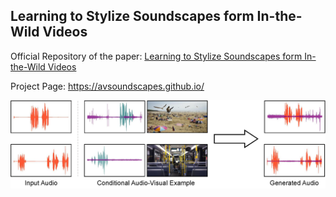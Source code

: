 ## <b>Learning to Stylize Soundscapes form In-the-Wild Videos</b>

Official Repository of the paper: [Learning to Stylize Soundscapes form In-the-Wild Videos](https://openreview.net/forum?id=1HgJZl3HgT)

Project Page: https://avsoundscapes.github.io/

<p align="center">
    <img src="./resources/teaser.png">
</p>
